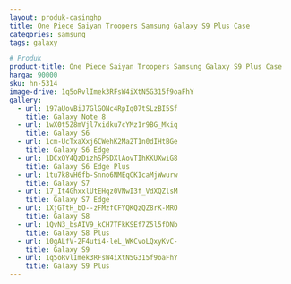 ```yaml
---
layout: produk-casinghp
title: One Piece Saiyan Troopers Samsung Galaxy S9 Plus Case
categories: samsung
tags: galaxy

# Produk
product-title: One Piece Saiyan Troopers Samsung Galaxy S9 Plus Case
harga: 90000
sku: hn-5314
image-drive: 1q5oRvlImek3RFsW4iXtN5G315f9oaFhY
gallery:
  - url: 197aUovBiJ7GlGONc4RpIq07tSLzBI5Sf
    title: Galaxy Note 8
  - url: 1wX0t5Z8mVjl7xidku7cYMz1r9BG_Mkiq
    title: Galaxy S6
  - url: 1cm-UcTxaXxj6CWehK2Ma2T1n0dIHtBGe
    title: Galaxy S6 Edge
  - url: 1DCxOY4QzDizhSP5DXlAovTIhKKUXwiG8
    title: Galaxy S6 Edge Plus
  - url: 1tu7k8vH6fb-Snno6NMEqCK1caMjWwurw
    title: Galaxy S7
  - url: 17_It4GhxxlUtEHqz0VNwI3f_VdXQZlsM
    title: Galaxy S7 Edge
  - url: 1XjGTtH_bO--zFMzfCFYQKQzQZ8rK-MRO
    title: Galaxy S8
  - url: 1QvN3_bsAIV9_kCH7TFkKSEf7Z5l5fDNb
    title: Galaxy S8 Plus
  - url: 10gALfV-2F4uti4-leL_WKCvoLQxyKvC-
    title: Galaxy S9
  - url: 1q5oRvlImek3RFsW4iXtN5G315f9oaFhY
    title: Galaxy S9 Plus
---
```


